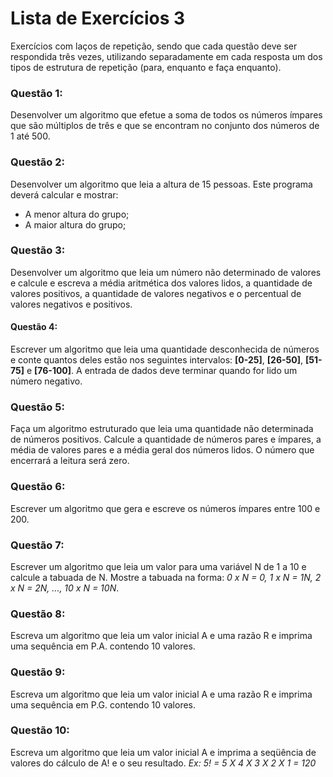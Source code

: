 # Lista de Exercícios 3 
Exercícios com laços de repetição, sendo que cada questão deve ser respondida três vezes, utilizando separadamente em cada resposta um dos tipos de estrutura de repetição (para, enquanto e faça enquanto).

### Questão 1:
Desenvolver um algoritmo que efetue a soma de todos os números ímpares que são múltiplos de três e que se encontram no conjunto dos números de 1 até 500.

### Questão 2:
Desenvolver um algoritmo que leia a altura de 15 pessoas. Este programa deverá calcular e mostrar:
- A menor altura do grupo;
- A maior altura do grupo;

### Questão 3:
Desenvolver um algoritmo que leia um número não determinado de valores e calcule e escreva a média aritmética dos valores lidos, a quantidade de valores positivos, a quantidade de valores negativos e o percentual de valores negativos e positivos.

#### Questão 4:
Escrever um algoritmo que leia uma quantidade desconhecida de números e conte quantos deles estão nos seguintes intervalos: **[0-25]**, **[26-50]**, **[51-75]** e **[76-100]**. A entrada de dados deve terminar quando for lido um número negativo.

### Questão 5:
Faça um algoritmo estruturado que leia uma quantidade não determinada de números positivos. Calcule a quantidade de números pares e ímpares, a média de valores pares e a média geral dos números lidos. O número que encerrará a leitura será zero.

### Questão 6:
Escrever um algoritmo que gera e escreve os números ímpares entre 100 e 200.

### Questão 7:
Escrever um algoritmo que leia um valor para uma variável N de 1 a 10 e calcule a tabuada de N. Mostre a tabuada na forma: *0 x N = 0, 1 x N = 1N, 2 x N = 2N, ..., 10 x N = 10N*.

### Questão 8:
Escreva um algoritmo que leia um valor inicial A e uma razão R e imprima uma sequência em P.A. contendo 10 valores.

### Questão 9:
Escreva um algoritmo que leia um valor inicial A e uma razão R e imprima uma sequência em P.G. contendo 10 valores.

### Questão 10:
Escreva um algoritmo que leia um valor inicial A e imprima a seqüência de valores do cálculo de A! e o seu resultado. *Ex: 5! = 5 X 4 X 3 X 2 X 1 = 120*
